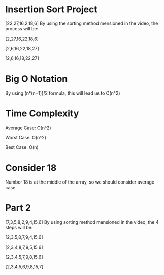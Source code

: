 # Insertion Sort Project

[22,27,16,2,18,6] By using the sorting method mensioned in the video, the process will be:

[2,27,16,22,18,6]

[2,6,16,22,18,27]

[2,6,16,18,22,27]

# Big O Notation

By using (n*(n+1))/2 formula, this will lead us to  O(n^2)

# Time Complexity

Average Case: O(n^2)

Worst Case: O(n^2)

Best Case: O(n)

# Consider 18

Number 18 is at the middle of the array, so we should consider average case.

# Part 2

[7,3,5,8,2,9,4,15,6] By using sorting method mensioned in the video, the 4 steps will be:

[2,3,5,8,7,9,4,15,6]

[2,3,4,8,7,9,5,15,6]

[2,3,4,5,7,9,8,15,6]

[2,3,4,5,6,9,8,15,7]
